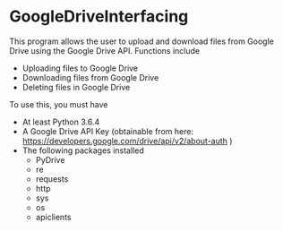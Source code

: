 # GoogleDriveInterfacing


This program allows the user to upload and download files from Google Drive using the Google Drive API. Functions include
  - Uploading files to Google Drive
  - Downloading files from Google Drive
  - Deleting files in Google Drive

To use this, you must have
- At least Python 3.6.4
- A Google Drive API Key (obtainable from here: https://developers.google.com/drive/api/v2/about-auth )
- The following packages installed
  - PyDrive
  - re
  - requests
  - http
  - sys
  - os
  - apiclients
